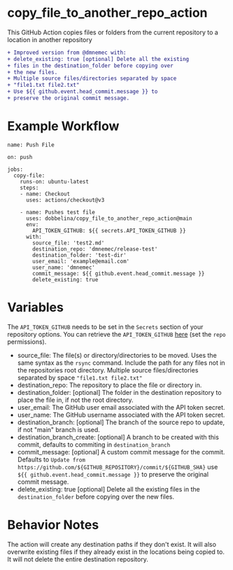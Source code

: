 # copy_file_to_another_repo_action
This GitHub Action copies files or folders from the current repository to a location in another repository
 ```diff
 + Improved version from @dmnemec with:
 + delete_existing: true [optional] Delete all the existing 
 + files in the destination_folder before copying over
 + the new files.
 + Multiple source files/directories separated by space
 + "file1.txt file2.txt"
 + Use ${{ github.event.head_commit.message }} to 
 + preserve the original commit message.
 ```
# Example Workflow
    name: Push File

    on: push

    jobs:
      copy-file:
        runs-on: ubuntu-latest
        steps:
        - name: Checkout
          uses: actions/checkout@v3

        - name: Pushes test file
          uses: dobbelina/copy_file_to_another_repo_action@main
          env:
            API_TOKEN_GITHUB: ${{ secrets.API_TOKEN_GITHUB }}
          with:
            source_file: 'test2.md'
            destination_repo: 'dmnemec/release-test'
            destination_folder: 'test-dir'
            user_email: 'example@email.com'
            user_name: 'dmnemec'
            commit_message: ${{ github.event.head_commit.message }}
            delete_existing: true

# Variables

The `API_TOKEN_GITHUB` needs to be set in the `Secrets` section of your repository options. You can retrieve the `API_TOKEN_GITHUB` [here](https://github.com/settings/tokens) (set the `repo` permissions).

* source_file: The file(s) or directory/directories to be moved. Uses the same syntax as the `rsync` command. Include the path for any files not in the repositories root directory. Multiple source files/directories separated by space `"file1.txt file2.txt"`
* destination_repo: The repository to place the file or directory in.
* destination_folder: [optional] The folder in the destination repository to place the file in, if not the root directory.
* user_email: The GitHub user email associated with the API token secret.
* user_name: The GitHub username associated with the API token secret.
* destination_branch: [optional] The branch of the source repo to update, if not "main" branch is used.
* destination_branch_create: [optional] A branch to be created with this commit, defaults to commiting in `destination_branch`
* commit_message: [optional] A custom commit message for the commit. Defaults to `Update from https://github.com/${GITHUB_REPOSITORY}/commit/${GITHUB_SHA}` 
 use `${{ github.event.head_commit.message }}` to preserve the original commit message.
* delete_existing: true [optional] Delete all the existing files in the `destination_folder` before copying over the new files.

# Behavior Notes
The action will create any destination paths if they don't exist. It will also overwrite existing files if they already exist in the locations being copied to. It will not delete the entire destination repository.

